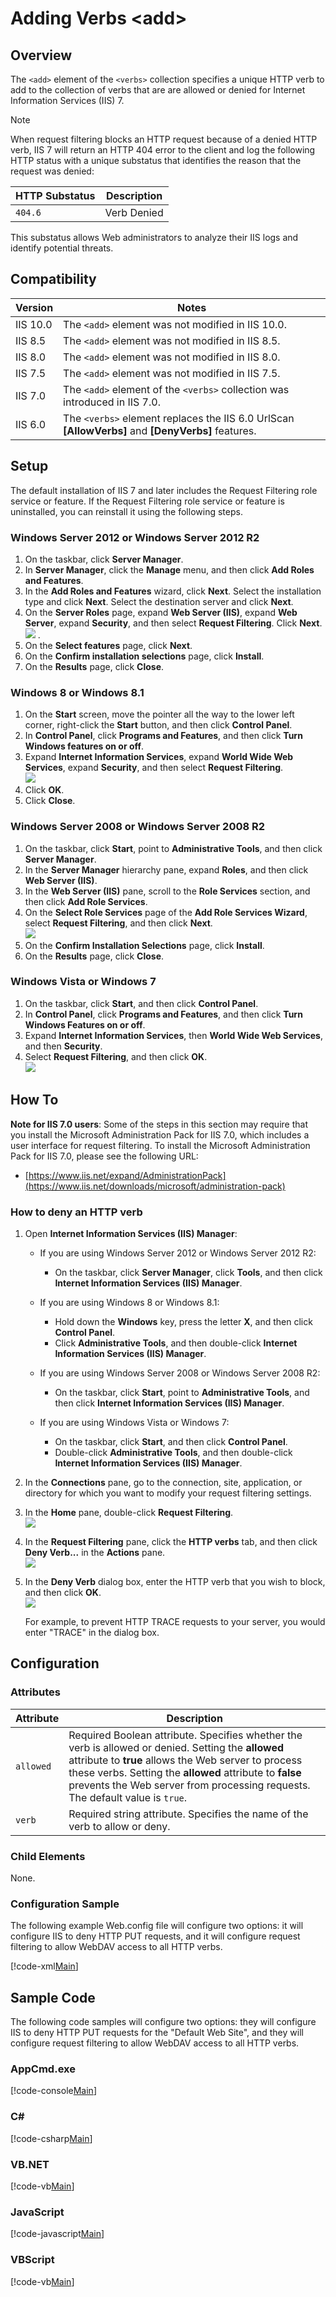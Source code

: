 Adding Verbs &lt;add&gt;
====================
<a id="001"></a>
## Overview

The `<add>` element of the `<verbs>` collection specifies a unique HTTP verb to add to the collection of verbs that are are allowed or denied for Internet Information Services (IIS) 7.

> [!NOTE]
> When request filtering blocks an HTTP request because of a denied HTTP verb, IIS 7 will return an HTTP 404 error to the client and log the following HTTP status with a unique substatus that identifies the reason that the request was denied:

| HTTP Substatus | Description |
| --- | --- |
| `404.6` | Verb Denied |

This substatus allows Web administrators to analyze their IIS logs and identify potential threats.

<a id="002"></a>
## Compatibility

| Version | Notes |
| --- | --- |
| IIS 10.0 | The `<add>` element was not modified in IIS 10.0. |
| IIS 8.5 | The `<add>` element was not modified in IIS 8.5. |
| IIS 8.0 | The `<add>` element was not modified in IIS 8.0. |
| IIS 7.5 | The `<add>` element was not modified in IIS 7.5. |
| IIS 7.0 | The `<add>` element of the `<verbs>` collection was introduced in IIS 7.0. |
| IIS 6.0 | The `<verbs>` element replaces the IIS 6.0 UrlScan **[AllowVerbs]** and **[DenyVerbs]** features. |

<a id="003"></a>
## Setup

The default installation of IIS 7 and later includes the Request Filtering role service or feature. If the Request Filtering role service or feature is uninstalled, you can reinstall it using the following steps.

### Windows Server 2012 or Windows Server 2012 R2

1. On the taskbar, click **Server Manager**.
2. In **Server Manager**, click the **Manage** menu, and then click **Add Roles and Features**.
3. In the **Add Roles and Features** wizard, click **Next**. Select the installation type and click **Next**. Select the destination server and click **Next**.
4. On the **Server Roles** page, expand **Web Server (IIS)**, expand **Web Server**, expand **Security**, and then select **Request Filtering**. Click **Next**.  
    [![](add/_static/image2.png)](add/_static/image1.png) .
5. On the **Select features** page, click **Next**.
6. On the **Confirm installation selections** page, click **Install**.
7. On the **Results** page, click **Close**.

### Windows 8 or Windows 8.1

1. On the **Start** screen, move the pointer all the way to the lower left corner, right-click the **Start** button, and then click **Control Panel**.
2. In **Control Panel**, click **Programs and Features**, and then click **Turn Windows features on or off**.
3. Expand **Internet Information Services**, expand **World Wide Web Services**, expand **Security**, and then select **Request Filtering**.  
    [![](add/_static/image4.png)](add/_static/image3.png)
4. Click **OK**.
5. Click **Close**.

### Windows Server 2008 or Windows Server 2008 R2

1. On the taskbar, click **Start**, point to **Administrative Tools**, and then click **Server Manager**.
2. In the **Server Manager** hierarchy pane, expand **Roles**, and then click **Web Server (IIS)**.
3. In the **Web Server (IIS)** pane, scroll to the **Role Services** section, and then click **Add Role Services**.
4. On the **Select Role Services** page of the **Add Role Services Wizard**, select **Request Filtering**, and then click **Next**.   
    [![](add/_static/image6.png)](add/_static/image5.png)
5. On the **Confirm Installation Selections** page, click **Install**.
6. On the **Results** page, click **Close**.

### Windows Vista or Windows 7

1. On the taskbar, click **Start**, and then click **Control Panel**.
2. In **Control Panel**, click **Programs and Features**, and then click **Turn Windows Features on or off**.
3. Expand **Internet Information Services**, then **World Wide Web Services**, and then **Security**.
4. Select **Request Filtering**, and then click **OK**.   
    [![](add/_static/image8.png)](add/_static/image7.png)
 
<a id="004"></a>
## How To

**Note for IIS 7.0 users**: Some of the steps in this section may require that you install the Microsoft Administration Pack for IIS 7.0, which includes a user interface for request filtering. To install the Microsoft Administration Pack for IIS 7.0, please see the following URL:

- [https://www.iis.net/expand/AdministrationPack](https://www.iis.net/downloads/microsoft/administration-pack)
 
### How to deny an HTTP verb

1. Open **Internet Information Services (IIS) Manager**: 

    - If you are using Windows Server 2012 or Windows Server 2012 R2: 

        - On the taskbar, click **Server Manager**, click **Tools**, and then click **Internet Information Services (IIS) Manager**.
    - If you are using Windows 8 or Windows 8.1: 

        - Hold down the **Windows** key, press the letter **X**, and then click **Control Panel**.
        - Click **Administrative Tools**, and then double-click **Internet Information Services (IIS) Manager**.
    - If you are using Windows Server 2008 or Windows Server 2008 R2: 

        - On the taskbar, click **Start**, point to **Administrative Tools**, and then click **Internet Information Services (IIS) Manager**.
    - If you are using Windows Vista or Windows 7: 

        - On the taskbar, click **Start**, and then click **Control Panel**.
        - Double-click **Administrative Tools**, and then double-click **Internet Information Services (IIS) Manager**.
2. In the **Connections** pane, go to the connection, site, application, or directory for which you want to modify your request filtering settings.
3. In the **Home** pane, double-click **Request Filtering**.   
    [![](add/_static/image10.png)](add/_static/image9.png)
4. In the **Request Filtering** pane, click the **HTTP verbs** tab, and then click **Deny Verb...** in the **Actions** pane.   
    [![](add/_static/image12.png)](add/_static/image11.png)
5. In the **Deny Verb** dialog box, enter the HTTP verb that you wish to block, and then click **OK**.   
    [![](add/_static/image14.png)](add/_static/image13.png)

    For example, to prevent HTTP TRACE requests to your server, you would enter "TRACE" in the dialog box.
 
<a id="005"></a>
## Configuration

### Attributes

| Attribute | Description |
| --- | --- |
| `allowed` | Required Boolean attribute. Specifies whether the verb is allowed or denied. Setting the **allowed** attribute to **true** allows the Web server to process these verbs. Setting the **allowed** attribute to **false** prevents the Web server from processing requests. The default value is `true`. |
| `verb` | Required string attribute. Specifies the name of the verb to allow or deny. |

### Child Elements

None.

### Configuration Sample

The following example Web.config file will configure two options: it will configure IIS to deny HTTP PUT requests, and it will configure request filtering to allow WebDAV access to all HTTP verbs.

[!code-xml[Main](add/samples/sample1.xml)]

<a id="006"></a>
## Sample Code

The following code samples will configure two options: they will configure IIS to deny HTTP PUT requests for the &quot;Default Web Site&quot;, and they will configure request filtering to allow WebDAV access to all HTTP verbs.

### AppCmd.exe

[!code-console[Main](add/samples/sample2.cmd)]

### C#

[!code-csharp[Main](add/samples/sample3.cs)]

### VB.NET

[!code-vb[Main](add/samples/sample4.vb)]

### JavaScript

[!code-javascript[Main](add/samples/sample5.js)]

### VBScript

[!code-vb[Main](add/samples/sample6.vb)]